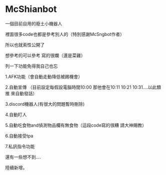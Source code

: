 # McShianbot
一個目前自用的廢土小機器人

裡面很多code也都是參考別人的（特別感謝McSngbot作者）

所以也就索性公開了

想參考的可以參考 寫的很爛（還是菜雞）

列一下功能免得我自己也忘

1.AFK功能（會自動走動降低被踢機會）

2.自動宣傳 （目前設定每假設電腦時間10:00 那他會在10:11 10:21 10:31....以此類推 來自動發話）

3.discord機器人(有很大的問題暫時刪除)

4.自動盯人

5.自動吃食物and偵測物品欄有無食物（這段code寫的很糟 請大神賜教）

6.自動接受tpa

7.私訊指令功能

還有一些想不到.... 

陸續新增。

